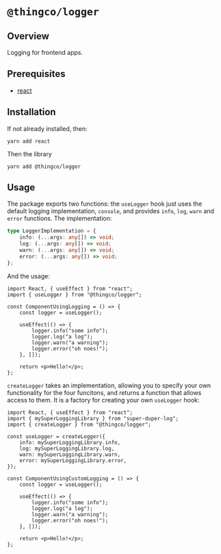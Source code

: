 # `@thingco/logger`

## Overview

Logging for frontend apps.

## Prerequisites

- [react](https://github.com/facebook/react)

## Installation

If not already installed, then:

```
yarn add react
```

Then the library

```
yarn add @thingco/logger
```

## Usage

The package exports two functions: the `useLogger` hook just uses the default logging implementation, `console`, and provides `info`, `log`, `warn` and `error` functions. The implementation:

```ts
type LoggerImplementation = {
	info: (...args: any[]) => void;
	log: (...args: any[]) => void;
	warn: (...args: any[]) => void;
	error: (...args: any[]) => void;
};
```

And the usage:

```tsx
import React, { useEffect } from "react";
import { useLogger } from "@thingco/logger";

const ComponentUsingLogging = () => {
	const logger = useLogger();

	useEffect(() => {
		logger.info("some info");
		logger.log("a log");
		logger.warn("a warning");
		logger.error("oh noes!");
	}, []);

	return <p>Hello!</p>;
};
```

`createLogger` takes an implementation, allowing you to specify your own functionality for the four funcitons, and returns a function that allows access to them. It is a factory for creating your own `useLogger` hook:

```tsx
import React, { useEffect } from "react";
import { mySuperLoggingLibrary } from "super-duper-log";
import { createLogger } from "@thingco/logger";

const useLogger = createLogger({
	info: mySuperLoggingLibrary.info,
	log: mySuperLoggingLibrary.log,
	warn: mySuperLoggingLibrary.warn,
	error: mySuperLoggingLibrary.error,
});

const ComponentUsingCustomLogging = () => {
	const logger = useLogger();

	useEffect(() => {
		logger.info("some info");
		logger.log("a log");
		logger.warn("a warning");
		logger.error("oh noes!");
	}, []);

	return <p>Hello!</p>;
};
```
